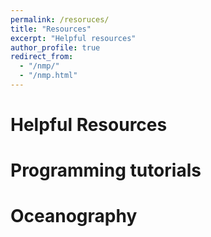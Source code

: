 ```yaml
---
permalink: /resoruces/
title: "Resources"
excerpt: "Helpful resources"
author_profile: true
redirect_from: 
  - "/nmp/"
  - "/nmp.html"
---
```


Helpful Resources
======

Programming tutorials
======

Oceanography
======


